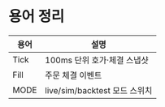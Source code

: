 # 용어 정리

| 용어 | 설명 |
| --- | --- |
| Tick | 100ms 단위 호가·체결 스냅샷 |
| Fill | 주문 체결 이벤트 |
| MODE | live/sim/backtest 모드 스위치 |
